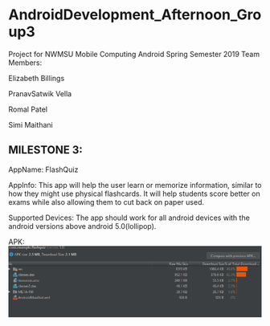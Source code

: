 # AndroidDevelopment_Afternoon_Group3
Project for NWMSU Mobile Computing Android Spring Semester 2019
Team Members:

Elizabeth Billings

PranavSatwik Vella

Romal Patel

Simi Maithani

## MILESTONE 3:

AppName: FlashQuiz

AppInfo: This app will help the user learn or memorize information, similar to how they might use physical flashcards. It will help students score better on exams while also allowing them to cut back on paper used.

Supported Devices: The app should work for all android devices with the android versions above android 5.0(lollipop).

APK: 
![apk image](Capture.PNG)


